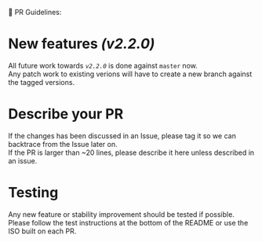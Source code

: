 🚨 PR Guidelines:

# New features *(v2.2.0)*

All future work towards *`v2.2.0`* is done against `master` now.<br>
Any patch work to existing verions will have to create a new branch against the tagged versions.

# Describe your PR

If the changes has been discussed in an Issue, please tag it so we can backtrace from the Issue later on.<br>
If the PR is larger than ~20 lines, please describe it here unless described in an issue.

# Testing

Any new feature or stability improvement should be tested if possible.
Please follow the test instructions at the bottom of the README or use the ISO built on each PR.